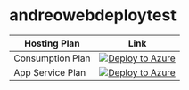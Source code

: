 # andreowebdeploytest

| Hosting Plan | Link
|---|---
| Consumption Plan | [![Deploy to Azure](http://azuredeploy.net/deploybutton.png)](https://azuredeploy.net/?repository=https://github.com/Andrea-Orimoto/andreowebdeploytest/tree/master/hostingplan/consumptionplan)
| App Service Plan | [![Deploy to Azure](http://azuredeploy.net/deploybutton.png)](https://azuredeploy.net/?repository=https://github.com/Andrea-Orimoto/andreowebdeploytest/tree/master/hostingplan/appservice)
